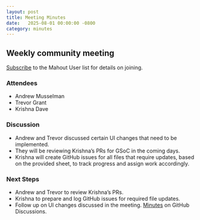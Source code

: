 ```yaml
---
layout: post
title: Meeting Minutes
date:   2025-08-01 00:00:00 -0800
category: minutes
---
```

## Weekly community meeting
[Subscribe](mailto:user-subscribe@mahout.apache.org) to the Mahout User list for details on joining.

### Attendees
* Andrew Musselman
* Trevor Grant
* Krishna Dave

### Discussion
* Andrew and Trevor discussed certain UI changes that need to be implemented.
* They will be reviewing Krishna’s PRs for GSoC in the coming days.
* Krishna will create GitHub issues for all files that require updates, based on the provided sheet, to track progress and assign work accordingly.

### Next Steps
* Andrew and Trevor to review Krishna’s PRs.
* Krishna to prepare and log GitHub issues for required file updates.
* Follow up on UI changes discussed in the meeting.
[Minutes](https://github.com/apache/mahout/discussions/551) on GitHub Discussions.
